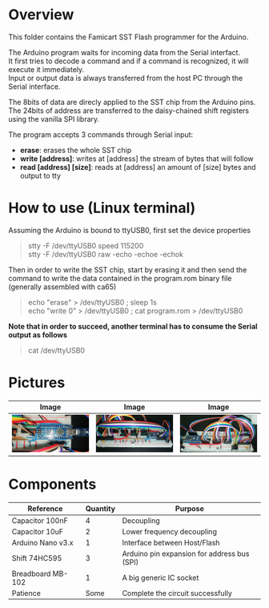 # Overview
This folder contains the Famicart SST Flash programmer for the Arduino.

The Arduino program waits for incoming data from the Serial interfact.  
It first tries to decode a command and if a command is recognized, it will execute it immediately.  
Input or output data is always transferred from the host PC through the Serial interface.  

The 8bits of data are direcly applied to the SST chip from the Arduino pins.  
The 24bits of address are transferred to the daisy-chained shift registers using the vanilla SPI library.  

The program accepts 3 commands through Serial input:
* **erase**: erases the whole SST chip
* **write \[address\]**: writes at \[address\] the stream of bytes that will follow 
* **read \[address\] \[size\]**: reads at \[address\] an amount of \[size\] bytes and output to tty

# How to use (Linux terminal)
Assuming the Arduino is bound to ttyUSB0, first set the device properties
> stty -F /dev/ttyUSB0 speed 115200  
> stty -F /dev/ttyUSB0 raw -echo -echoe -echok  

Then in order to write the SST chip, start by erasing it and then send the command to write the data contained in the program.rom binary file (generally assembled with ca65)
> echo "erase" > /dev/ttyUSB0 ; sleep 1s  
> echo "write 0" > /dev/ttyUSB0 ; cat program.rom > /dev/ttyUSB0  

**Note that in order to succeed, another terminal has to consume the Serial output as follows**
> cat /dev/ttyUSB0  

# Pictures
Image | Image | Image
----- | ----- | -----
![](../images/flash_ardy.jpg?raw=true) | ![](images/flash_front.jpg?raw=true) | ![](../images/flash_back.jpg?raw=true)

# Components
Reference | Quantity | Purpose
--------- | -------- | -------
Capacitor 100nF | 4 | Decoupling
Capacitor 10uF | 2 | Lower frequency decoupling
Arduino Nano v3.x | 1 | Interface between Host/Flash
Shift 74HC595 | 3 | Arduino pin expansion for address bus (SPI)
Breadboard MB-102 | 1 | A big generic IC socket
Patience | Some | Complete the circuit successfully

